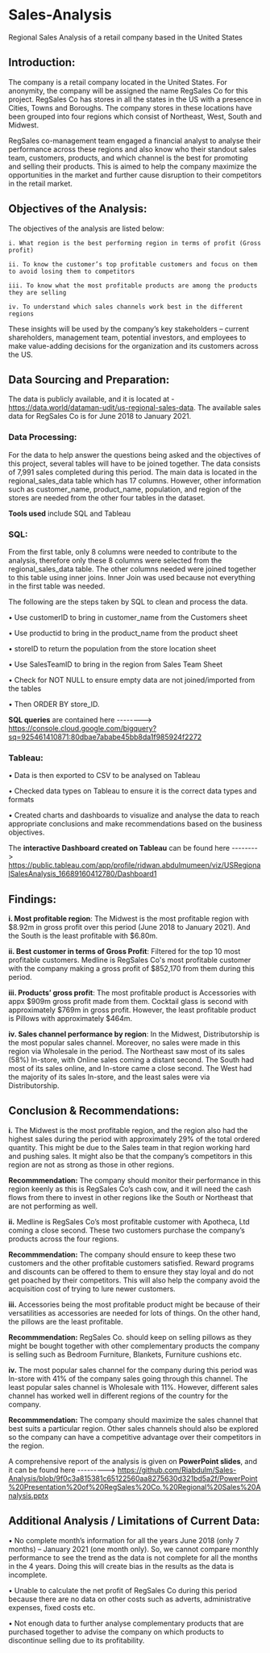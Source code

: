 # Sales-Analysis
Regional Sales Analysis of a retail company based in the United States

## Introduction:
The company is a retail company located in the United States. For anonymity, the company will be assigned the name RegSales Co for this project. RegSales Co has stores in all the states in the US with a presence in Cities, Towns and Boroughs. The company stores in these locations have been grouped into four regions which consist of Northeast, West, South and Midwest.

RegSales co-management team engaged a financial analyst to analyse their performance across these regions and also know who their standout sales team, customers, products, and which channel is the best for promoting and selling their products. This is aimed to help the company maximize the opportunities in the market and further cause disruption to their competitors in the retail market.


## Objectives of the Analysis:
The objectives of the analysis are listed below:
 
 	i. What region is the best performing region in terms of profit (Gross profit) 
  
  	ii. To know the customer’s top profitable customers and focus on them to avoid losing them to competitors
	
	iii. To know what the most profitable products are among the products they are selling 
	
	iv. To understand which sales channels work best in the different regions

These insights will be used by the company’s key stakeholders – current shareholders, management team, potential investors, and employees to make value-adding decisions for the organization and its customers across the US.


## Data Sourcing and Preparation:
The data is publicly available, and it is located at - https://data.world/dataman-udit/us-regional-sales-data. The available sales data for RegSales Co is for June 2018 to January 2021. 

### Data Processing: 
For the data to help answer the questions being asked and the objectives of this project, several tables will have to be joined together. The data consists of 7,991 sales completed during this period. The main data is located in the regional_sales_data table which has 17 columns. However, other information such as customer_name, product_name, population, and region of the stores are needed from the other four tables in the dataset.

**Tools used** include SQL and Tableau

### SQL:

From the first table, only 8 columns were needed to contribute to the analysis, therefore only these 8 columns were selected from the regional_sales_data table. The other columns needed were joined together to this table using inner joins. Inner Join was used because not everything in the first table was needed. 

The following are the steps taken by SQL to clean and process the data.

  •	Use customerID to bring in customer_name from the Customers sheet

  •	Use productid to bring in the product_name from the product sheet

  •	storeID to return the population from the store location sheet 

  •	Use SalesTeamID to bring in the region from Sales Team Sheet
  
  •	Check for NOT NULL to ensure empty data are not joined/imported from the tables
  
  •	Then ORDER BY store_ID.

**SQL queries** are contained here --------> https://console.cloud.google.com/bigquery?sq=925461410871:80dbae7ababe45bb8da1f985924f2272 

### Tableau:

  •	Data is then exported to CSV to be analysed on Tableau
  
  •	Checked data types on Tableau to ensure it is the correct data types and formats 
  
  •	Created charts and dashboards to visualize and analyse the data to reach appropriate conclusions and make recommendations based on the business objectives.

The **interactive Dashboard created on Tableau** can be found here --------> https://public.tableau.com/app/profile/ridwan.abdulmumeen/viz/USRegionalSalesAnalysis_16689160412780/Dashboard1 


## Findings: 
  **i.	Most profitable region**: The Midwest is the most profitable region with $8.92m in gross profit over this period (June 2018 to January 2021). And    the South is the least profitable with $6.80m.

  **ii.	Best customer in terms of Gross Profit**: Filtered for the top 10 most profitable customers. Medline is RegSales Co's most profitable customer with the company making a gross profit of $852,170 from them during this period.

  **iii.	Products’ gross profit**: The most profitable product is Accessories with appx $909m gross profit made from them. Cocktail glass is second with approximately $769m in gross profit. However, the least profitable product is Pillows with approximately $464m.

  **iv.	Sales channel performance by region**: In the Midwest, Distributorship is the most popular sales channel. Moreover, no sales were made in this region via Wholesale in the period. The Northeast saw most of its sales (58%) In-store, with Online sales coming a distant second. The South had most of its sales online, and In-store came a close second. The West had the majority of its sales In-store, and the least sales were via Distributorship.


## Conclusion & Recommendations:
  **i.**        The Midwest is the most profitable region, and the region also had the highest sales during the period with approximately 29% of the total ordered quantity. This might be due to the Sales team in that region working hard and pushing sales. It might also be that the company’s competitors in this region are not as strong as those in other regions. 

**Recommmendation:** The company should monitor their performance in this region keenly as this is RegSales Co’s cash cow, and it will need the cash flows from there to invest in other regions like the South or Northeast that are not performing as well.


  **ii.**       Medline is RegSales Co’s most profitable customer with Apotheca, Ltd coming a close second. These two customers purchase the company’s products across the four regions. 
		
**Recommmendation:** The company should ensure to keep these two customers and the other profitable customers satisfied. Reward programs and discounts can be offered to them to ensure they stay loyal and do not get poached by their competitors. This will also help the company avoid the acquisition cost of trying to lure newer customers.


**iii.**        Accessories being the most profitable product might be because of their versatilities as accessories are needed for lots of things. On the other hand, the pillows are the least profitable. 
	
**Recommmendation:** RegSales Co. should keep on selling pillows as they might be bought together with other complementary products the company is selling such as Bedroom Furniture, Blankets, Furniture cushions etc.


  **iv.**       The most popular sales channel for the company during this period was In-store with 41% of the company sales going through this channel. The least popular sales channel is Wholesale with 11%. However, different sales channel has worked well in different regions of the country for the company. 
  
**Recommmendation:** The company should maximize the sales channel that best suits a particular region. Other sales channels should also be explored so the company can have a competitive advantage over their competitors in the region.

A comprehensive report of the analysis is given on **PowerPoint slides**, and it can be found here ---------> https://github.com/Riabdulm/Sales-Analysis/blob/9f0c3a815381c65122560aa8275630d321bd5a2f/PowerPoint%20Presentation%20of%20RegSales%20Co.%20Regional%20Sales%20Analysis.pptx 


## Additional Analysis / Limitations of Current Data:
  •	No complete month’s information for all the years June 2018 (only 7 months) – January 2021 (one month only). So, we cannot compare monthly performance to see the trend as the data is not complete for all the months in the 4 years. Doing this will create bias in the results as the data is incomplete.
  
  •	Unable to calculate the net profit of RegSales Co during this period because there are no data on other costs such as adverts, administrative expenses, fixed costs etc. 
  
  •	Not enough data to further analyse complementary products that are purchased together to advise the company on which products to discontinue selling due to its profitability.
